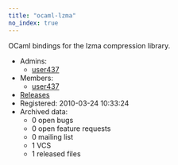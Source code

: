 ```yaml
---
title: "ocaml-lzma"
no_index: true
---
```


OCaml bindings for the lzma compression library.


* Admins:
  * [user437](/users/user437)
* Members:
  * [user437](/users/user437)
* [Releases](https://download.ocamlcore.org/ocaml-lzma)
* Registered: 2010-03-24 10:33:24
* Archived data:
  * 0 open bugs
  * 0 open feature requests
  * 0 mailing list
  * 1 VCS
  * 1 released files
